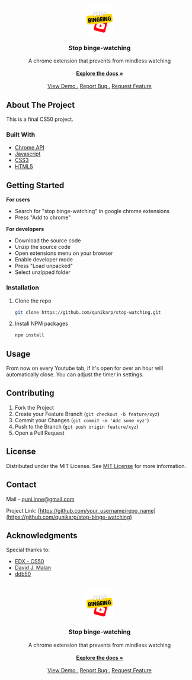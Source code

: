 <br/>
<div align="center">
<a href="https://github.com/ShaanCoding/ReadME-Generator">
<img src="./images/logo-128.png" alt="Logo" width="80" height="80">
</a>
<h3 align="center">Stop binge-watching</h3>
<p align="center">
A chrome extension that prevents from mindless watching
<br/>
<br/>
<a href="https://github.com/qunikarp/stop-binge-watching"><strong>Explore the docs »</strong></a>
<br/>
<br/>
<a href="https://github.com/qunikarp/stop-binge-watching">View Demo .</a>  
<a href="https://github.com/qunikarp/stop-binge-watching/issues">Report Bug .</a>
<a href="https://github.com/qunikarp/stop-binge-watching/issues">Request Feature</a>
</p>
</div>

## About The Project

This is a final CS50 project.

### Built With

- [Chrome API](https://developer.chrome.com/docs/extensions/reference/)
- [Javascript](https://developer.mozilla.org/en-US/docs/Web/javascript)
- [CSS3](https://developer.mozilla.org/en-US/docs/Web/CSS)
- [HTML5](https://developer.mozilla.org/en-US/docs/Web/HTML)

## Getting Started

**For users**

- Search for "stop binge-watching" in google chrome extensions
- Press "Add to chrome"

**For developers**

- Download the source code
- Unzip the source code
- Open extensions menu on your browser
- Enable developer mode
- Press "Load unpacked"
- Select unzipped folder

### Installation

1. Clone the repo
   ```sh
   git clone https://github.com/qunikarp/stop-watching.git
   ```
2. Install NPM packages
   ```sh
   npm install
   ```

## Usage

From now on every Youtube tab, if it's open for over an hour will automatically close.
You can adjust the timer in settings.

## Contributing

1. Fork the Project
2. Create your Feature Branch (`git checkout -b feature/xyz`)
3. Commit your Changes (`git commit -m 'Add some xyz'`)
4. Push to the Branch (`git push origin feature/xyz`)
5. Open a Pull Request

## License

Distributed under the MIT License. See [MIT License](https://opensource.org/licenses/MIT) for more information.

## Contact

Mail - quni.inne@gmail.com

Project Link: [https://github.com/your_username/repo_name](https://github.com/qunikarp/stop-binge-watching)

## Acknowledgments

Special thanks to:

- [EDX - CS50](https://learning.edx.org/course/course-v1:HarvardX+CS50+X/home)
- [David J. Malan](https://cs.harvard.edu/malan/)
- [ddb50 ](https://cs50.ai/)

<br/>
<div align="center">
<a href="https://github.com/ShaanCoding/ReadME-Generator">
<img src="./images/logo-128.png" alt="Logo" width="80" height="80">
</a>
<h3 align="center">Stop binge-watching</h3>
<p align="center">
A chrome extension that prevents from mindless watching
<br/>
<br/>
<a href="https://github.com/qunikarp/stop-binge-watching"><strong>Explore the docs »</strong></a>
<br/>
<br/>
<a href="https://github.com/qunikarp/stop-binge-watching">View Demo .</a>  
<a href="https://github.com/qunikarp/stop-binge-watching/issues">Report Bug .</a>
<a href="https://github.com/qunikarp/stop-binge-watching/issues">Request Feature</a>
</p>
</div>
